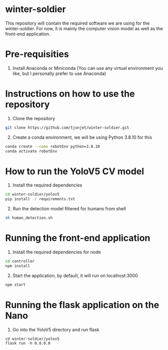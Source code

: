 # winter-soldier
This repository will contain the required software we are using for the winter-soldier. For now, it is mainly the computer vision model as well as the front-end application.

# Pre-requisities
1. Install Anaconda or Miniconda (You can use any virtual environment you like, but I personally prefer to use Anaconda)

# Instructions on how to use the repository
1. Clone the repository
```sh
git clone https://github.com/tjunjet/winter-soldier.git
```

2. Create a conda environment, we will be using Python 3.8.10 for this
```sh
conda create --name robotEnv python=3.8.10
conda activate robotEnv
```

# How to run the YoloV5 CV model
1. Install the required dependencies
```sh
cd winter-soldier/yolov5
pip install -r requirements.txt
``` 

2. Run the detection model filtered for humans from shell
```sh
sh human_detection.sh
```

# Running the front-end application
1. Install the required dependencies for node
```sh
cd controller
npm install
```

2. Start the application, by default, it will run on localhost:3000
```sh
npm start
```

# Running the flask application on the Nano
1. Go into the YoloV5 directory and run flask
```
cd winter-soldier/yolov5
flask run -h 0.0.0.0
```

